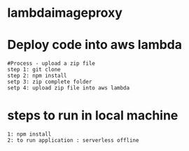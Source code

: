 # lambdaimageproxy

# Deploy code into aws lambda
	#Process - upload a zip file
	step 1: git clone
	step 2: npm install
	setp 3: zip complete folder
	setp 4: upload zip file into aws lambda


# steps to run in local machine
	1: npm install
	2: to run application : serverless offline

